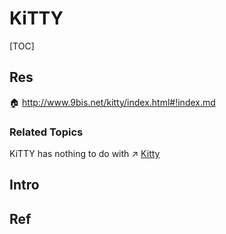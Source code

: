 # KiTTY

[TOC]



## Res
🏠 http://www.9bis.net/kitty/index.html#!index.md


### Related Topics
KiTTY has nothing to do with ↗ [Kitty](../../../../../../🔑%20CS%20Core/🥷🏼%20Operating%20System%20(Engineering%20Part)/🐚%20Shell%20&%20Terminals%20(Console)/Terminal%20Emulators/📌%20Pseudo%20tty%20(pty)%20Based/Kitty.md)



## Intro



## Ref

